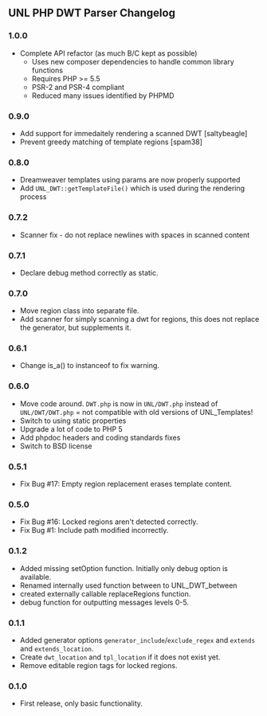 ## UNL PHP DWT Parser Changelog

### 1.0.0

* Complete API refactor (as much B/C kept as possible)
  * Uses new composer dependencies to handle common library functions
  * Requires PHP >= 5.5
  * PSR-2 and PSR-4 compliant
  * Reduced many issues identified by PHPMD

### 0.9.0

* Add support for immedaitely rendering a scanned DWT [saltybeagle]
* Prevent greedy matching of template regions [spam38]

### 0.8.0

* Dreamweaver templates using params are now properly supported
* Add `UNL_DWT::getTemplateFile()` which is used during the rendering process

### 0.7.2

* Scanner fix - do not replace newlines with spaces in scanned content

### 0.7.1

 * Declare debug method correctly as static.

### 0.7.0

* Move region class into separate file.
* Add scanner for simply scanning a dwt for regions, this does not replace the generator, but supplements it.

### 0.6.1

* Change is_a() to instanceof to fix warning.

### 0.6.0

* Move code around. `DWT.php` is now in `UNL/DWT.php` instead of `UNL/DWT/DWT.php` = not compatible with old versions of UNL_Templates!
* Switch to using static properties
* Upgrade a lot of code to PHP 5
* Add phpdoc headers and coding standards fixes
* Switch to BSD license

### 0.5.1

* Fix Bug #17: Empty region replacement erases template content.

### 0.5.0

* Fix Bug #16: Locked regions aren't detected correctly.
* Fix Bug #1: Include path modified incorrectly.

### 0.1.2

* Added missing setOption function. Initially only debug option is available.
* Renamed internally used function between to UNL_DWT_between
* created externally callable replaceRegions function.
* debug function for outputting messages levels 0-5.

### 0.1.1

* Added generator options `generator_include`/`exclude_regex` and `extends` and `extends_location`.
* Create `dwt_location` and `tpl_location` if it does not exist yet.
* Remove editable region tags for locked regions.

### 0.1.0

* First release, only basic functionality.